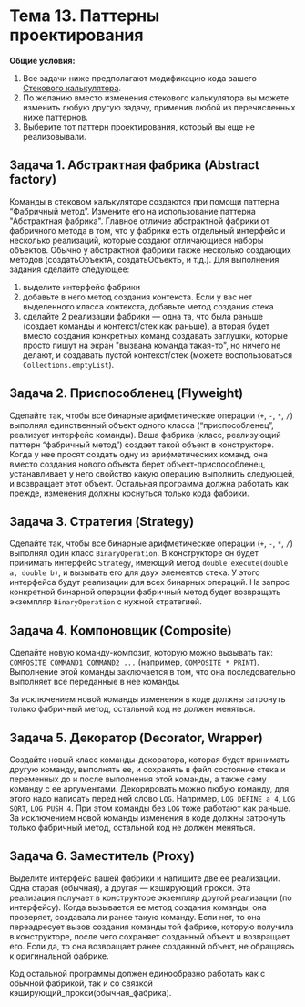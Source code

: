 
# Тема 13. Паттерны проектирования

**Общие условия:**

1. Все задачи ниже предполагают модификацию кода вашего [Стекового калькулятора](<../java-tasks/Task 2 - Stack Calculator.md>).
2. По желанию вместо изменения стекового калькулятора вы можете изменить любую другую задачу, применив любой из перечисленных ниже паттернов.
3. Выберите тот паттерн проектирования, который вы еще не реализовывали.

## Задача 1. Абстрактная фабрика (Abstract factory)

Команды в стековом калькуляторе создаются при помощи паттерна “Фабричный метод”. Измените его на использование паттерна "Абстрактная фабрика". Главное отличие абстрактной фабрики от фабричного метода в том, что у фабрики есть отдельный интерфейс и несколько реализаций, которые создают отличающиеся наборы объектов. Обычно у абстрактной фабрики также несколько создающих методов (создатьОбъектА, создатьОбъектБ, и т.д.). Для выполнения задания сделайте следующее:
1. выделите интерфейс фабрики
2. добавьте в него метод создания контекста. Если у вас нет выделенного класса контекста, добавьте метод создания стека
3. сделайте 2 реализации фабрики — одна та, что была раньше (создает команды и контекст/стек как раньше), а вторая будет вместо создания конкретных команд создавать заглушки, которые просто пишут на экран "вызвана команда такая-то", но ничего не делают, и создавать пустой контекст/стек (можете воспользоваться `Collections.emptyList`).

## Задача 2. Приспособленец (Flyweight)

Сделайте так, чтобы все бинарные арифметические операции (`+`, `-`, `*`, `/`) выполнял единственный объект одного класса (“приспособленец”, реализует интерфейс команды). Ваша фабрика (класс, реализующий паттерн “фабричный метод”) создает такой объект в конструкторе. Когда у нее просят создать одну из арифметических команд, она вместо создания нового объекта берет объект-приспособленец, устанавливает у него свойство какую операцию выполнить следующей, и возвращает этот объект. Остальная программа должна работать как прежде, изменения должны коснуться только кода фабрики.

## Задача 3. Стратегия (Strategy)

Сделайте так, чтобы все бинарные арифметические операции (`+`, `-`, `*`, `/`) выполнял один класс `BinaryOperation`. В конструкторе он будет принимать интерфейс `Strategy`, имеющий метод `double execute(double a, double b)`, и вызывать его для двух элементов стека. У этого интерфейса будут реализации для всех бинарных операций. На запрос конкретной бинарной операции фабричный метод будет возвращать экземпляр `BinaryOperation` с нужной стратегией.

## Задача 4. Компоновщик (Composite)

Сделайте новую команду-композит, которую можно вызывать так: `COMPOSITE COMMAND1 COMMAND2 ...` (например, `COMPOSITE * PRINT`). Выполнение этой команды заключается в том, что она последовательно выполняет все переданные в нее команды.

За исключением новой команды изменения в коде должны затронуть только фабричный метод, остальной код не должен меняться.

## Задача 5. Декоратор (Decorator, Wrapper)

Cоздайте новый класс команды-декоратора, которая будет принимать другую команду, выполнять ее, и сохранять в файл состояние стека и переменных до и после выполнения этой команды, а также саму команду с ее аргументами. Декорировать можно любую команду, для этого надо написать перед ней слово `LOG`.
Например, `LOG DEFINE a 4`, `LOG SQRT`, `LOG PUSH 4`. При этом команды без `LOG` тоже работают как раньше. За исключением новой команды изменения в коде должны затронуть только фабричный метод, остальной код не должен меняться.

## Задача 6. Заместитель (Proxy)

Выделите интерфейс вашей фабрики и напишите две ее реализации. Одна старая (обычная), а другая — кэширующий прокси. Эта реализация получает в конструкторе экземпляр другой реализации (по интерфейсу). Когда вызывается ее метод создания команды, она проверяет, создавала ли ранее такую команду. Если нет, то она переадресует вызов создания команды той фабрике, которую получила в конструкторе, после чего сохраняет созданный объект и возвращает его. Если да, то она возвращает ранее созданный объект, не обращаясь к оригинальной фабрике.

Код остальной программы должен единообразно работать как с обычной фабрикой, так и со связкой кэширующий_прокси(обычная_фабрика).
